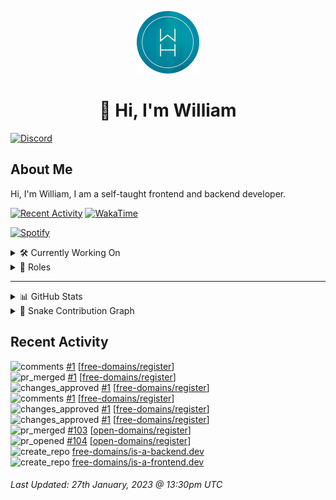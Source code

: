 <p align="center">
  <a href="https://wdh.gg">
    <img src="https://raw.githubusercontent.com/WilliamDavidHarrison/WilliamDavidHarrison/main/assets/logo.png" height="100" width="100">
  </a>
</p>

<h1 align="center">👋 Hi, I'm William</h1>

[![Discord](https://lanyard.cnrad.dev/api/853158265466257448)](https://wdh.gg/discord/account)

## About Me
Hi, I'm William, I am a self-taught frontend and backend developer.

[![Recent Activity](https://img.shields.io/badge/-Recent%20Activity-333333?style=for-the-badge&logo=github)](https://wdh.gg/activity)
[![WakaTime](https://wakatime.com/badge/user/817e29c1-e1ac-4adc-936b-37bfa447c165.svg?style=for-the-badge)](https://wdh.gg/wakatime)

[![Spotify](https://spotify-github-profile.vercel.app/api/view?uid=4kteqc82me1u1vxevzly2azqs&cover_image=true&theme=novatorem&show_offline=false&background_color=121212&bar_color=53b14f&bar_color_cover=false)](https://wdh.gg/spotify)

<details>
  <summary>🛠️ Currently Working On</summary>
  <br>

  [![Easy Script](https://img.shields.io/badge/-Easy%20Script-333333?style=for-the-badge)](https://wdh.gg/easyscript)

</details>

<details>
  <summary>💼 Roles</summary>
  <br>

  [![Future Focus Accounting](https://img.shields.io/badge/Future%20Focus%20Accounting-Developer-222222?style=for-the-badge)](https://wdh.gg/ffa/github)

  [![Open Domains](https://img.shields.io/badge/Open%20Domains-Maintainer-222222?style=for-the-badge)](https://wdh.gg/od)

  [![is-a.dev](https://img.shields.io/badge/is--a.dev-Maintainer-222222?style=for-the-badge)](https://wdh.gg/is-a-dev)

  [![is-a-good.dev](https://img.shields.io/badge/is--a--good.dev-Helper-222222?style=for-the-badge)](https://wdh.gg/is-a-good-dev)

</details>

---

<details>
  <summary>📊 GitHub Stats</summary>
  <br>

  ![GitHub Stats](https://github-readme-stats.vercel.app/api?username=williamdavidharrison&theme=algolia&show_icons=true&border_radius=8&count_private=true&include_all_commits=true)

  ![Top Languages](https://github-readme-stats.vercel.app/api/top-langs/?username=williamdavidharrison&theme=algolia&layout=compact&border_radius=8)

  ![GitHub Streak](https://streak-stats.demolab.com/?user=WilliamDavidHarrison&theme=dark)

</details>

<details>
  <summary>🐍 Snake Contribution Graph</summary>
  <br>

  ![Snake](https://github.com/WilliamDavidHarrison/WilliamDavidHarrison/blob/output/github-contribution-grid-snake.svg)

</details>

## Recent Activity

<!--RECENT_ACTIVITY:start-->
![comments](https://cdn.jsdelivr.net/gh/Readme-Workflows/Readme-Icons@main/icons/octicons/Comment.svg) [#1](https://github.com/free-domains/register/pull/1#issuecomment-1406406761) [[free-domains/register](https://github.com/free-domains/register)]<br>
![pr_merged](https://cdn.jsdelivr.net/gh/Readme-Workflows/Readme-Icons@main/icons/octicons/PullRequestMerged.svg) [#1](https://github.com/free-domains/register/pull/1) [[free-domains/register](https://github.com/free-domains/register)]<br>
![changes_approved](https://cdn.jsdelivr.net/gh/Readme-Workflows/Readme-Icons@main/icons/octicons/ApprovedChanges.svg) [#1](https://github.com/free-domains/register/pull/1#pullrequestreview-1272569188) [[free-domains/register](https://github.com/free-domains/register)]<br>
![comments](https://cdn.jsdelivr.net/gh/Readme-Workflows/Readme-Icons@main/icons/octicons/Comment.svg) [#1](https://github.com/free-domains/register/pull/1#issuecomment-1406401960) [[free-domains/register](https://github.com/free-domains/register)]<br>
![changes_approved](https://cdn.jsdelivr.net/gh/Readme-Workflows/Readme-Icons@main/icons/octicons/ApprovedChanges.svg) [#1](https://github.com/free-domains/register/pull/1#pullrequestreview-1272566565) [[free-domains/register](https://github.com/free-domains/register)]<br>
![changes_approved](https://cdn.jsdelivr.net/gh/Readme-Workflows/Readme-Icons@main/icons/octicons/ApprovedChanges.svg) [#1](https://github.com/free-domains/register/pull/1#pullrequestreview-1272565797) [[free-domains/register](https://github.com/free-domains/register)]<br>
![pr_merged](https://cdn.jsdelivr.net/gh/Readme-Workflows/Readme-Icons@main/icons/octicons/PullRequestMerged.svg) [#103](https://github.com/open-domains/register/pull/103) [[open-domains/register](https://github.com/open-domains/register)]<br>
![pr_opened](https://cdn.jsdelivr.net/gh/Readme-Workflows/Readme-Icons@main/icons/octicons/PullRequestOpened.svg) [#104](https://github.com/open-domains/register/pull/104) [[open-domains/register](https://github.com/open-domains/register)]<br>
![create_repo](https://cdn.jsdelivr.net/gh/Readme-Workflows/Readme-Icons@main/icons/octicons/Repository.svg) [free-domains/is-a-backend.dev](https://github.com/free-domains/is-a-backend.dev)<br>
![create_repo](https://cdn.jsdelivr.net/gh/Readme-Workflows/Readme-Icons@main/icons/octicons/Repository.svg) [free-domains/is-a-frontend.dev](https://github.com/free-domains/is-a-frontend.dev)<br>
<!--RECENT_ACTIVITY:end-->

<!--RECENT_ACTIVITY:last_update-->
###### Last Updated: 27th January, 2023 @ 13:30pm UTC
<!--RECENT_ACTIVITY:last_update_end-->
